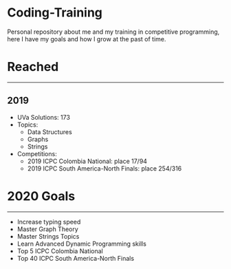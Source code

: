 # Coding-Training
 Personal repository about me and my training in competitive programming, here I have my goals and how I grow at the past of time.

# Reached

---
## 2019
* UVa Solutions: 173
* Topics: 
    * Data Structures
    * Graphs
    * Strings
* Competitions:
    * 2019 ICPC Colombia National: place 17/94
    * 2019 ICPC South America-North Finals: place 254/316
# 2020 Goals

---
* Increase typing speed
* Master Graph Theory
* Master Strings Topics
* Learn Advanced Dynamic Programming skills
* Top 5 ICPC Colombia National
* Top 40 ICPC South America-North Finals